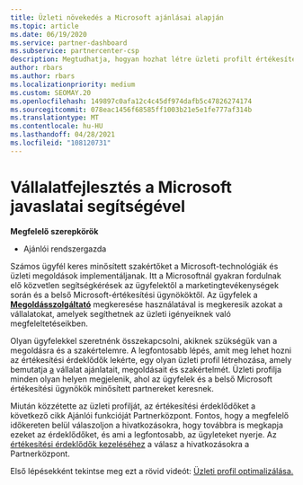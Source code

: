 ```yaml
---
title: Üzleti növekedés a Microsoft ajánlásai alapján
ms.topic: article
ms.date: 06/19/2020
ms.service: partner-dashboard
ms.subservice: partnercenter-csp
description: Megtudhatja, hogyan hozhat létre üzleti profilt értékesítési érdeklődők létrehozásához a Partnerközpont-hivatkozások funkcióval, majd a hivatkozásokra való válaszadáshoz.
author: rbars
ms.author: rbars
ms.localizationpriority: medium
ms.custom: SEOMAY.20
ms.openlocfilehash: 149897c0afa12c4c45df974dafb5c47826274174
ms.sourcegitcommit: 078eac1456f68585ff1003b21e5e1fe777af314b
ms.translationtype: MT
ms.contentlocale: hu-HU
ms.lasthandoff: 04/28/2021
ms.locfileid: "108120731"
---
```

# <a name="grow-your-business-with-referrals-from-microsoft"></a>Vállalatfejlesztés a Microsoft javaslatai segítségével

**Megfelelő szerepkörök**

- Ajánlói rendszergazda

Számos ügyfél keres minősített szakértőket a Microsoft-technológiák és üzleti megoldások implementáljanak. Itt a Microsoftnál gyakran fordulnak elő közvetlen segítségkérések az ügyfelektől a marketingtevékenységek során és a belső Microsoft-értékesítési ügynököktől. Az ügyfelek a [ **Megoldásszolgáltató**](https://www.microsoft.com/solution-providers/search) megkeresése használatával is megkeresik azokat a vállalatokat, amelyek segíthetnek az üzleti igényeiknek való megfeleltetéseikben. 

Olyan ügyfelekkel szeretnénk összekapcsolni, akiknek szükségük van a megoldásra és a szakértelemre. A legfontosabb lépés, amit meg lehet hozni az értékesítési érdeklődők lekérte, egy olyan üzleti profil létrehozása, amely bemutatja [a](create-a-marketing-profile.md) vállalat ajánlatait, megoldásait és szakértelmét. Üzleti profilja minden olyan helyen megjelenik, ahol az ügyfelek és a belső Microsoft értékesítési ügynökök minősített partnereket keresnek. 

 Miután közzétette az üzleti profilját, az értékesítési érdeklődőket a következő cikk Ajánlói funkcióját Partnerközpont. Fontos, hogy a megfelelő időkereten belül válaszoljon a hivatkozásokra, hogy továbbra is megkapja ezeket az érdeklődőket, és ami a legfontosabb, az ügyleteket nyerje. Az [értékesítési érdeklődők kezeléséhez](manage-leads.md) a válasz a hivatkozásokra a Partnerközpont.  


Első lépésekként tekintse meg ezt a rövid videót: [Üzleti profil optimalizálása.](https://player.vimeo.com/video/252788046)
